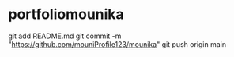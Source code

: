 # portfoliomounika
git add README.md
git commit -m "https://github.com/mouniProfile123/mounika"
git push origin main
